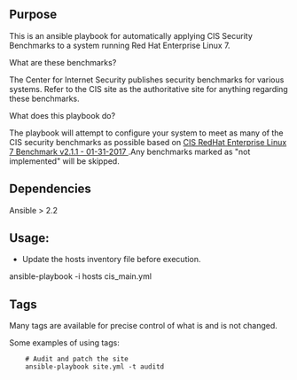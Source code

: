 Purpose
--------
This is an ansible playbook for automatically applying CIS Security Benchmarks to a system running Red Hat Enterprise Linux 7.

What are these benchmarks?

The Center for Internet Security publishes security benchmarks for various systems. Refer to the CIS site as the authoritative site for anything regarding these benchmarks. 

What does this playbook do?

The playbook will attempt to configure your system to meet as many of the CIS security benchmarks as possible based on [CIS RedHat Enterprise Linux 7 Benchmark v2.1.1 - 01-31-2017 ](https://community.cisecurity.org/collab/public/index.php).Any benchmarks marked as "not implemented" will be skipped.

Dependencies
------------

Ansible > 2.2

Usage:
------

- Update the hosts inventory file before execution.

ansible-playbook -i hosts cis_main.yml

Tags
----
Many tags are available for precise control of what is and is not changed.

Some examples of using tags:

```
    # Audit and patch the site
    ansible-playbook site.yml -t auditd
```
 
